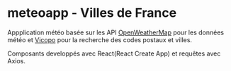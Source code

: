 # meteoapp - Villes de France

Appplication météo basée sur les API [OpenWeatherMap](https://openweathermap.org/) pour les données météo et [Vicopo](https://vicopo.selfbuild.fr/) pour la recherche des codes postaux et villes.

Composants developpés avec React(React Create App) et requêtes avec Axios.

